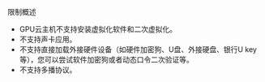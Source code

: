 限制概述
* GPU云主机不支持安装虚拟化软件和二次虚拟化。
* 不支持声卡应用。
* 不支持直接加载外接硬件设备（如硬件加密狗、U盘、外接硬盘、银行U key等），您可以尝试软件加密狗或者动态口令二次验证等。
* 不支持多播协议。
